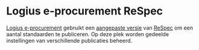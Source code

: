 # Logius e-procurement ReSpec
[Logius e-procurement](https://logius.nl/domeinen/gegevensuitwisseling/e-procurement) gebruikt een [aangepaste versie](https://github.com/Logius-standaarden/respec) van [ReSpec](https://respec.org) om een aantal standaarden te publiceren. Op deze plek worden gedeelde instellingen van verschillende publicaties beheerd.
